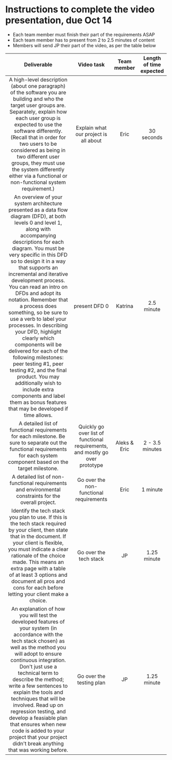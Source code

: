 # Instructions to complete the video presentation, due Oct 14
- Each team member must finish their part of the requirements ASAP
- Each team member has to present from 2 to 2.5 minutes of content
- Members will send JP their part of the video, as per the table below

|                                                                                                                                                                                                                                                                                                                                                                          Deliverable                                                                                                                                                                                                                                                                                                                                                                         |                                  Video task                                   | Team member | Length of time expected |
|:------------------------------------------------------------------------------------------------------------------------------------------------------------------------------------------------------------------------------------------------------------------------------------------------------------------------------------------------------------------------------------------------------------------------------------------------------------------------------------------------------------------------------------------------------------------------------------------------------------------------------------------------------------------------------------------------------------------------------------------------------------:|:-----------------------------------------------------------------------------:|:-----------:|:-----------------------:|
|                                                                                                                                                                           A high-level description (about one paragraph) of the software you are building and who the target user groups are. Separately, explain how each user group is expected to use the software differently. (Recall that in order for two users to be considered as being in two different user groups, they must use the system differently either via a functional or non-functional system requirement.)                                                                                                                                                                           |                      Explain what our project is all about                      |     Eric    |        30 seconds       |
| An overview of your system architecture presented as a data flow diagram (DFD), at both levels 0 and level 1, along with accompanying descriptions for each diagram. You must be very specific in this DFD so to design it in a way that supports an incremental and iterative development process. You can read an intro on DFDs and adopt its notation. Remember that a process does something, so be sure to use a verb to label your processes. In describing your DFD, highlight clearly which components will be delivered for each of the following milestones: peer testing #1, peer testing #2, and the final product. You may additionally wish to include extra components and label them as bonus features that may be developed if time allows. |                                 present DFD 0                                 |   Katrina   |        2.5 minute       |
|                                                                                                                                                                                                                                                                                          A detailed list of functional requirements for each milestone. Be sure to separate out the functional requirements for each system component based on the target milestone.                                                                                                                                                                                                                                                                                         | Quickly go over list of functional requirements, and mostly go over prototype |    Aleks & Eric    |        2 - 3.5 minutes        |
|                                                                                                                                                                                                                                                                                                                             A detailed list of non-functional requirements and environmental constraints for the overall project.                                                                                                                                                                                                                                                                                                                            |                    Go over the non-functional requirements                    |     Eric    |         1 minute        |
|                                                                                                                                                                                                Identify the tech stack you plan to use. If this is the tech stack required by your client, then state that in the document. If your client is flexible, you must indicate a clear rationale of the choice made. This means an extra page with a table of at least 3 options and document all pros and cons for each before letting your client make a choice.                                                                                                                                                                                                |                             Go over the tech stack                            |      JP     |       1.25 minute       |
|                                                                                                                     An explanation of how you will test the developed features of your system (in accordance with the tech stack chosen) as well as the method you will adopt to ensure continuous integration. Don't just use a technical term to describe the method; write a few sentences to explain the tools and techniques that will be involved. Read up on regression testing, and develop a feasiable plan that ensures when new code is added to your project that your project didn't break anything that was working before.                                                                                                                    |                            Go over the testing plan                           |      JP     |       1.25 minute       |